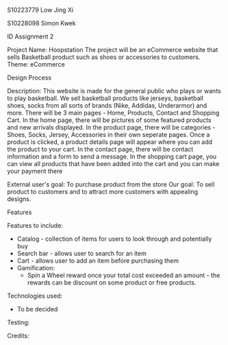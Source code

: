 S10223779 Low Jing Xi

S10228098 Simon Kwek

ID Assignment 2

Project Name: Hoopstation
The project will be an eCommerce website that sells Basketball product such as shoes or accessories to customers. 
Theme: eCommerce 

Design Process

Description: This website is made for the general public who plays or wants to play basketball. We sell basketball products like jerseys, basketball shoes, socks from all sorts of brands (Nike, Addidas, Underarmor) and more. There will be 3 main pages - Home, Products, Contact and Shopping Cart. In the home page, there will be pictures of some featured products and new arrivals displayed. 
In the product page, there will be categories - Shoes, Socks, Jersey, Accessories in their own seperate pages. Once a product is clicked, a product details page will appear where you can add the product to your cart. 
In the contact page, there will be contact information and a form to send a message.
In the shopping cart page, you can view all products that have been added into the cart and you can make your payment there


External user's goal: To purchase product from the store
Our goal: To sell product to customers and to attract more customers with appealing designs.


Features 

Features to include:
-	Catalog - collection of items for users to look through and potentially buy
-	Search bar - allows user to search for an item
-	Cart - allows user to add an item before purchasing them
-	Gamification:
    -  	Spin a Wheel reward once your total cost exceeded an amount - the rewards can be discount on some product or free products.

Technologies used:
- To be decided

Testing:

Credits:
